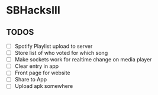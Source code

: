 # SBHacksIII

## TODOS
- [ ] Spotify Playlist upload to server
- [ ] Store list of who voted for which song
- [ ] Make sockets work for realtime change on media player
- [ ] Clear entry in app
- [ ] Front page for website
- [ ] Share to App
- [ ] Upload apk somewhere
